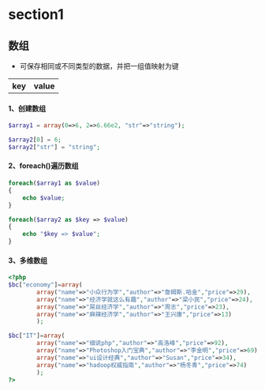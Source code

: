 # section1

## 数组

* 可保存相同或不同类型的数据，并把一组值映射为键

<table>
	<tr>
		<th align = "center">key</th>
		<th align = "center">value</th>
	</tr>
</table>

#### 1、创建数组

```php
$array1 = array(0=>6, 2=>6.66e2, "str"=>"string");

$array2[0] = 6;
$array2["str"] = "string";
```

#### 2、foreach()遍历数组

```php
foreach($array1 as $value)
{
	echo $value;
}

foreach($array2 as $key => $value)
{
	echo "$key => $value";
}
```

#### 3、多维数组
```php
<?php
$bc["economy"]=array(
		array("name"=>"小众行为学","author"=>"詹姆斯.哈金","price"=>29),
		array("name"=>"经济学就这么有趣","author"=>"梁小民","price"=>24),
		array("name"=>"屌丝经济学","author"=>"周志","price"=>23),
		array("name"=>"麻辣经济学","author"=>"王兴康","price"=>13)
		);

$bc["IT"]=array(
		array("name"=>"细说php","author"=>"高洛峰","price"=>92),
		array("name"=>"Photoshop入门宝典","author"=>"李金明","price"=>69),
		array("name"=>"ui设计经典","author"=>"Susan","price"=>34),
		array("name"=>"hadoop权威指南","author"=>"杨冬青","price"=>74)
		);
?>
```
